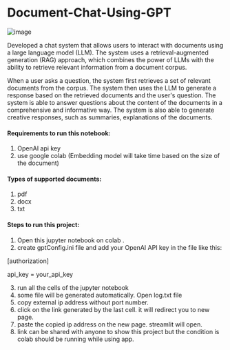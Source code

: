 # Document-Chat-Using-GPT

![image](https://github.com/prakashjha1/Document-Chat-Using-GPT/assets/90398609/68d9543f-e5be-4895-a835-1643c211f0be)

Developed a chat system that allows users to interact with documents using a large language
model (LLM). The system uses a retrieval-augmented generation (RAG) approach, which
combines the power of LLMs with the ability to retrieve relevant information from a document
corpus.


When a user asks a question, the system first retrieves a set of relevant documents from the
corpus. The system then uses the LLM to generate a response based on the retrieved documents
and the user's question.
The system is able to answer questions about the content of the documents in a comprehensive
and informative way. The system is also able to generate creative responses, such as
summaries, explanations of the documents.

#### Requirements to run this notebook:
1. OpenAI api key
2. use google colab (Embedding model will take time based on the size of the document)

#### Types of supported documents:
1. pdf
2. docx
3. txt

#### Steps to run this project:
1. Open this jupyter notebook on colab .
2. create gptConfig.ini file and add your OpenAI API key in the file like this:
   
[authorization]
   
api_key = your_api_key

3. run all the cells of the jupyter notebook
4. some file will be generated automatically. Open log.txt file 
5. copy external ip address without port number.
6. click on the link generated by the last cell. it will redirect you to new page.
7. paste the copied ip address on the new page. streamlit will open.
8. link can be shared with anyone to show this project but the condition is colab should be running while using app.


